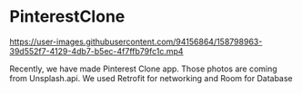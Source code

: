 # PinterestClone


https://user-images.githubusercontent.com/94156864/158798963-39d552f7-4129-4db7-b5ec-4f7ffb79fc1c.mp4

Recently, we have made Pinterest Clone app. 
Those photos are coming from Unsplash.api.
We used Retrofit for networking and Room for Database
